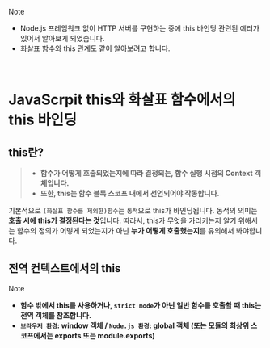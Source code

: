 > [!NOTE]
>
> -   Node.js 프레임워크 없이 HTTP 서버를 구현하는 중에 this 바인딩 관련된 에러가 있어서 알아보게 되었습니다.
> -   화살표 함수와 this 관계도 같이 알아보려고 합니다.

<br/>

# JavaScrpit this와 화살표 함수에서의 this 바인딩

## this란?

> -   **함수가 어떻게 호출되었는지에 따라 결정되는, 함수 실행 시점의 Context 객체입니다.**
> -   **또한, this는 함수 블록 스코프 내에서 선언되어야 작동합니다.**

기본적으로 `(화살표 함수를 제외한)함수`는 `동적`으로 this가 바인딩됩니다. 동적의 의미는 **호출 시에 this가 결정된다는 것**입니다. 따라서, this가 무엇을 가리키는지 알기 위해서는 함수의 정의가 어떻게 되었는지가 아닌 **누가 어떻게 호출했는지**를 유의해서 봐야합니다.

## 전역 컨텍스트에서의 this

> [!NOTE]
>
> -   **함수 밖에서 this를 사용하거나, `strict mode`가 아닌 일반 함수를 호출할 때 this는 전역 객체를 참조합니다.**
> -   **`브라우저 환경`: window 객체 / `Node.js 환경`: global 객체 (또는 모듈의 최상위 스코프에서는 exports 또는 module.exports)**

```javascript

```
